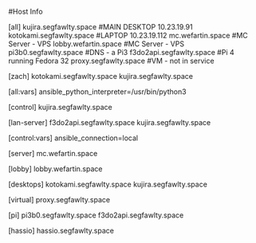 #Host Info


[all]
kujira.segfawlty.space     #MAIN DESKTOP 10.23.19.91
kotokami.segfawlty.space   #LAPTOP 10.23.19.112
mc.wefartin.space	   #MC Server - VPS
lobby.wefartin.space	   #MC Server - VPS
pi3b0.segfawlty.space      #DNS - a Pi3
f3do2api.segfawlty.space   #Pi 4 running Fedora 32
proxy.segfawlty.space      #VM - not in service

[zach]
kotokami.segfawlty.space
kujira.segfawlty.space

[all:vars]
ansible_python_interpreter=/usr/bin/python3

[control]
kujira.segfawlty.space

[lan-server]
f3do2api.segfawlty.space
kujira.segfawlty.space

[control:vars]
ansible_connection=local 

[server]
mc.wefartin.space

[lobby]
lobby.wefartin.space

[desktops]
kotokami.segfawlty.space
kujira.segfawlty.space

[virtual]
proxy.segfawlty.space

[pi]
pi3b0.segfawlty.space
f3do2api.segfawlty.space

[hassio]
hassio.segfawlty.space

